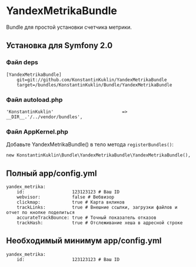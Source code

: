 # YandexMetrikaBundle

Bundle для простой установки счетчика метрики.

## Установка для Symfony 2.0

### Файл deps

    [YandexMetrikaBundle]
        git=git://github.com/KonstantinKuklin/YandexMetrikaBundle
        target=/bundles/KonstantinKuklin/Bundle/YandexMetrikaBundle

### Файл autoload.php

    'KonstantinKuklin'                          => __DIR__.'/../vendor/bundles',

### Файл AppKernel.php

Добавьте YandexMetrikaBundle() в тело метода `registerBundles()`:

    new KonstantinKuklin\Bundle\YandexMetrikaBundle\YandexMetrikaBundle(),

## Полный app/config.yml

    yandex_metrika:
        id:                  123123123 # Ваш ID
        webvisor:            false # Вебвизор
        clickmap:            true # Карта вкликов
        trackLinks:          true # Внешние ссылки, загрузки файлов и отчет по кнопке поделиться
        accurateTrackBounce: true # Точный показатель отказов
        trackHash:           true # Отслеживание хеша в адресной строке

## Необходимый минимум app/config.yml

    yandex_metrika:
        id:                  123123123 # Ваш ID
